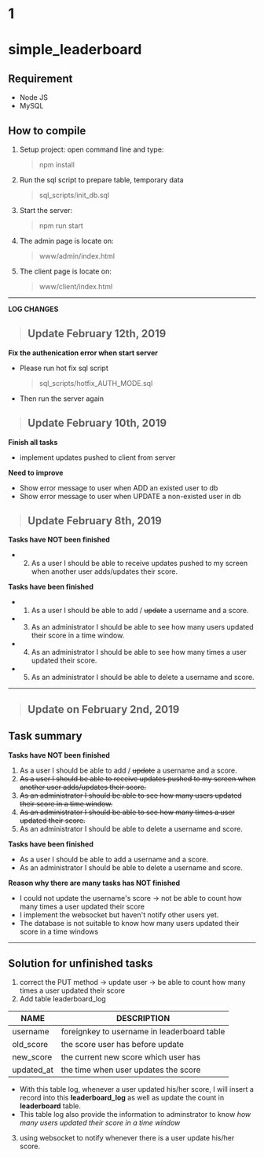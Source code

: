 # 1
# simple_leaderboard

## Requirement
+ Node JS
+ MySQL

## How to compile
1. Setup project: open command line and type:
    > npm install
2. Run the sql script to prepare table, temporary data
    > sql_scripts/init_db.sql
3. Start the server:
    > npm run start
4. The admin page is locate on:
    > www/admin/index.html
5. The client page is locate on:
    > www/client/index.html
---
**LOG CHANGES**

> ## Update February 12th, 2019
**Fix the authenication error when start server**
+ Please run hot fix sql script
    > sql_scripts/hotfix_AUTH_MODE.sql
+ Then run the server again

> ## Update February 10th, 2019
**Finish all tasks**
+ implement updates pushed to client from server

**Need to improve**
+ Show error message to user when ADD an existed user to db
+ Show error message to user when UPDATE a non-existed user in db

> ## Update February 8th, 2019
**Tasks have NOT been finished**
+ 2. As a user I should be able to receive updates pushed to my screen when another user adds/updates their score.

**Tasks have been finished**
+ 1. As a user I should be able to add / ~~update~~ a username and a score.
+ 3. As an administrator I should be able to see how many users updated their score in a time window.
+ 4. As an administrator I should be able to see how many times a user updated their score.
+ 5. As an administrator I should be able to delete a username and score.

---
> ## Update on February 2nd, 2019
## Task summary
**Tasks have NOT been finished**
1. As a user I should be able to add / ~~update~~ a username and a score.
2. ~~As a user I should be able to receive updates pushed to my screen when another user adds/updates their score.~~
3. ~~As an administrator I should be able to see how many users updated their score in a time window.~~
4. ~~As an administrator I should be able to see how many times a user updated their score.~~
5. As an administrator I should be able to delete a username and score.

**Tasks have been finished**
+ As a user I should be able to add a username and a score.
+ As an administrator I should be able to delete a username and score.

**Reason why there are many tasks has NOT finished**
+ I could not update the username's score -> not be able to count how many times a user updated their score
+ I implement the websocket but haven't notify other users yet.
+ The database is not suitable to know how many users updated their score in a time windows

---
## Solution for unfinished tasks
1. correct the PUT method -> update user -> be able to count how many times a user updated their score
2. Add table leaderboard_log

  | NAME     | DESCRIPTION|
  |---------|-----------|
  |username | foreignkey to username in leaderboard table|
  |old_score| the score user has before update|
  |new_score| the current new score which user has|
  |updated_at| the time when user updates the score|

+ With this table log, whenever a user updated his/her score, I will insert a record into this **leaderboard_log** as well as update the count in **leaderboard** table.
+ This table log also provide the information to adminstrator to know *how many users updated their score in a time window*

3. using websocket to notify whenever there is a user update his/her score.
